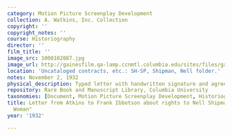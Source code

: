 ```yaml
---
category: Motion Picture Screenplay Development
collection: A. Watkins, Inc. Collection
copyright: ''
copyright_notes: ''
course: Historiography
director: ''
film_title: ''
image_src: 1000102087.jpg
image_url: http://gainesfilm.qa-lamp.ccnmtl.columbia.edu/sites/files/gainesfilm/images/1000102087.jpg
location: 'Uncataloged contracts, etc.: SH-SP, Shipman, Nell folder.'
notes: November 2, 1932
physical_description: Typed letter with handwritten signature and agreement.
repository: Rare Book and Manuscript Library, Columbia University
taxonomies: [Document, Motion Picture Screenplay Development, Historiography]
title: Letter from Atkins to Frank Ibbotson about rights to Nell Shipman's "Get the
  Woman"
year: '1932'

---
```

